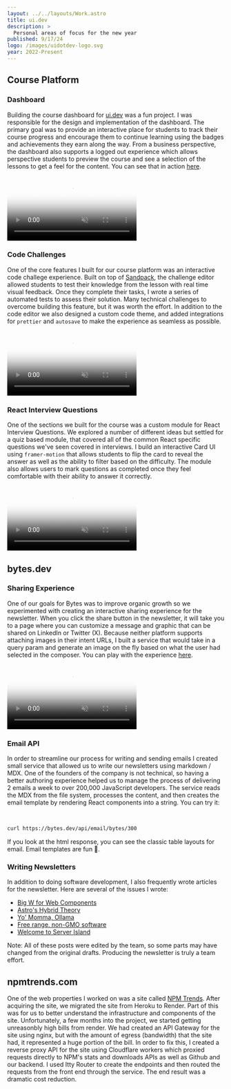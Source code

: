```yaml
---
layout: ../../layouts/Work.astro
title: ui.dev
description: >
  Personal areas of focus for the new year
published: 9/17/24
logo: /images/uidotdev-logo.svg
year: 2022-Present
---
```


## Course Platform

### Dashboard

Building the course dashboard for [ui.dev](https://ui.dev) was a fun project. I was responsible for the design and implementation of the dashboard. The primary goal was to provide an interactive place for students to track their course progress and encourage them to continue learning using the badges and achievements they earn along the way. From a business perspective, the dashboard also supports a logged out experience which allows perspective students to preview the course and see a selection of the lessons to get a feel for the content. You can see that in action [here](https://ui.dev/c/react).

<div class="overflow-hidden my-8">
  <video class="w-full" autoplay loop muted playsinline poster="/images/placeholder.jpg">
    <source src="/video/dashboard-walkthrough.mp4" type="video/mp4" />
  </video>
</div>

### Code Challenges

One of the core features I built for our course platform was an interactive code challege experience. Built on top of [Sandpack](https://sandpack.codesandbox.io/), the challenge editor allowed students to test their knowledge from the lesson with real time visual feedback. Once they complete their tasks, I wrote a series of automated tests to assess their solution. Many technical challenges to overcome building this feature, but it was worth the effort. In addition to the code editor we also designed a custom code theme, and added integrations for `prettier` and `autosave` to make the experience as seamless as possible.

<div class="overflow-hidden my-8">
  <video class="w-full" autoplay loop muted playsinline poster="/images/placeholder.jpg">
    <source src="/video/challenge-editor.mp4" type="video/mp4" />
  </video>
</div>

### React Interview Questions

One of the sections we built for the course was a custom module for React Interview Questions. We explored a number of different ideas but settled for a quiz based module, that covered all of the common React specific questions we've seen covered in interviews. I build an interactive Card UI using `framer-motion` that allows students to flip the card to reveal the answer as well as the ability to filter based on the difficulty. The module also allows users to mark questions as completed once they feel comfortable with their ability to answer it correctly.

<div class="overflow-hidden my-8">
  <video class="w-full" autoplay loop muted playsinline poster="/images/placeholder.jpg">
    <source src="/video/react-interview-questions.mp4" type="video/mp4" />
  </video>
</div>

## bytes.dev

### Sharing Experience

One of our goals for Bytes was to improve organic growth so we experimented with creating an interactive sharing experience for the newsletter. When you click the share button in the newsletter, it will take you to a page where you can customize a message and graphic that can be shared on LinkedIn or Twitter (X). Because neither platform supports attaching images in their intent URLs, I built a service that would take in a query param and generate an image on the fly based on what the user had selected in the composer. You can play with the experience [here](https://bytes.dev/share).

<div class="overflow-hidden my-8">
  <video class="w-full" autoplay loop muted playsinline poster="/images/placeholder.jpg">
    <source src="/video/bytes-share.mp4" type="video/mp4" />
  </video>
</div>

### Email API

In order to streamline our process for writing and sending emails I created small service that allowed us to write our newsletters using markdown / MDX. One of the founders of the company is not technical, so having a better authoring experience helped us to manage the process of delivering 2 emails a week to over 200,000 JavaScript developers. The service reads the MDX from the file system, processes the content, and then creates the email template by rendering React components into a string. You can try it:

<br/>

```bash
curl https://bytes.dev/api/email/bytes/300
```

If you look at the html response, you can see the classic table layouts for email. Email templates are fun 🫠.

### Writing Newsletters

In addition to doing software development, I also frequently wrote articles for the newsletter. Here are several of the issues I wrote:

- [Big W for Web Components](https://bytes.dev/archives/326)
- [Astro's Hybrid Theory](https://bytes.dev/archives/324)
- [Yo' Momma, Ollama](https://bytes.dev/archives/318)
- [Free range, non-GMO software](https://bytes.dev/archives/314)
- [Welcome to Server Island](https://bytes.dev/archives/308)

Note: All of these posts were edited by the team, so some parts may have changed from the original drafts. Producing the newsletter is truly a team effort.

## npmtrends.com

One of the web properties I worked on was a site called [NPM Trends](npmtrends.com). After acquiring the site, we migrated the site from Heroku to Render. Part of this was for us to better understand the infrastructure and components of the site. Unfortunately, a few months into the project, we started getting unreasonbly high bills from render. We had created an API Gateway for the site using nginx, but with the amount of egress (bandwidth) that the site had, it represented a huge portion of the bill. In order to fix this, I created a reverse proxy API for the site using Cloudflare workers which proxied requests directly to NPM's stats and downloads APIs as well as Github and our backend. I used Itty Router to create the endpoints and then routed the requests from the front end through the service. The end result was a dramatic cost reduction.

##
